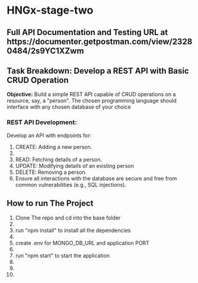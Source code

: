 # HNGx-stage-two
 
<h2>Full API Documentation and Testing URL at https://documenter.getpostman.com/view/23280484/2s9YC1XZwm</h2>

<h2>Task Breakdown: Develop a REST API with Basic CRUD Operation</h2>
<p><b>Objective:</b> Build a simple REST API capable of CRUD operations on a resource, say, a "person". The chosen programming language should interface with any chosen database of your choice</p>
<h3>REST API Development:</h3>
<p>Develop an API with endpoints for:</p>
<ol>
<li>CREATE: Adding a new person.
</li>
<li></li>
<li>READ: Fetching details of a person.</li>
<li>UPDATE: Modifying details of an existing person</li>
<li>DELETE: Removing a person.</li>
<li>Ensure all interactions with the database are secure and free from common vulnerabilities (e.g., SQL injections).</li>
</ol>

<h2>How to run The Project</h2>

<ol>
<li>Clone The repo and cd into the base folder<li>
<li>run "npm install" to install all the dependencies<li>
<li>create .env for MONGO_DB_URL and application PORT<li>
<li>run "npm start" to start the application<li>
<li><li>
<ol>